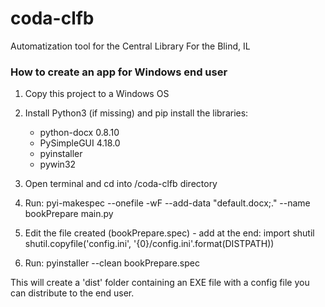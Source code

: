 # coda-clfb
Automatization tool for the Central Library For the Blind, IL

### How to create an app for Windows end user

1. Copy this project to a Windows OS

2. Install Python3 (if missing) and pip install the libraries:
    - python-docx	0.8.10
    - PySimpleGUI	4.18.0
    - pyinstaller
    - pywin32
    
3. Open terminal and cd into /coda-clfb directory

4. Run:
pyi-makespec --onefile  -wF --add-data "default.docx;." --name bookPrepare main.py

5. Edit the file created (bookPrepare.spec) - add at the end:
import shutil
shutil.copyfile('config.ini', '{0}/config.ini'.format(DISTPATH))

6. Run:
pyinstaller --clean bookPrepare.spec


This will create a 'dist' folder containing an EXE file with a config file you can distribute to the end user.